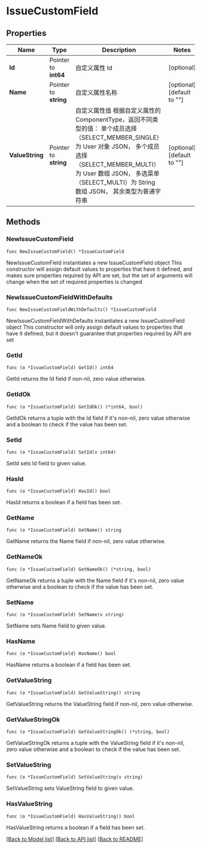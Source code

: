 # IssueCustomField

## Properties

Name | Type | Description | Notes
------------ | ------------- | ------------- | -------------
**Id** | Pointer to **int64** | 自定义属性 Id | [optional] 
**Name** | Pointer to **string** | 自定义属性名称 | [optional] [default to ""]
**ValueString** | Pointer to **string** | 自定义属性值  根据自定义属性的 ComponentType，返回不同类型的值：  单个成员选择（SELECT_MEMBER_SINGLE）为 User 对象 JSON，  多个成员选择（SELECT_MEMBER_MULTI）为 User 数组 JSON，  多选菜单（SELECT_MULTI）为 String 数组 JSON，  其余类型为普通字符串 | [optional] [default to ""]

## Methods

### NewIssueCustomField

`func NewIssueCustomField() *IssueCustomField`

NewIssueCustomField instantiates a new IssueCustomField object
This constructor will assign default values to properties that have it defined,
and makes sure properties required by API are set, but the set of arguments
will change when the set of required properties is changed

### NewIssueCustomFieldWithDefaults

`func NewIssueCustomFieldWithDefaults() *IssueCustomField`

NewIssueCustomFieldWithDefaults instantiates a new IssueCustomField object
This constructor will only assign default values to properties that have it defined,
but it doesn't guarantee that properties required by API are set

### GetId

`func (o *IssueCustomField) GetId() int64`

GetId returns the Id field if non-nil, zero value otherwise.

### GetIdOk

`func (o *IssueCustomField) GetIdOk() (*int64, bool)`

GetIdOk returns a tuple with the Id field if it's non-nil, zero value otherwise
and a boolean to check if the value has been set.

### SetId

`func (o *IssueCustomField) SetId(v int64)`

SetId sets Id field to given value.

### HasId

`func (o *IssueCustomField) HasId() bool`

HasId returns a boolean if a field has been set.

### GetName

`func (o *IssueCustomField) GetName() string`

GetName returns the Name field if non-nil, zero value otherwise.

### GetNameOk

`func (o *IssueCustomField) GetNameOk() (*string, bool)`

GetNameOk returns a tuple with the Name field if it's non-nil, zero value otherwise
and a boolean to check if the value has been set.

### SetName

`func (o *IssueCustomField) SetName(v string)`

SetName sets Name field to given value.

### HasName

`func (o *IssueCustomField) HasName() bool`

HasName returns a boolean if a field has been set.

### GetValueString

`func (o *IssueCustomField) GetValueString() string`

GetValueString returns the ValueString field if non-nil, zero value otherwise.

### GetValueStringOk

`func (o *IssueCustomField) GetValueStringOk() (*string, bool)`

GetValueStringOk returns a tuple with the ValueString field if it's non-nil, zero value otherwise
and a boolean to check if the value has been set.

### SetValueString

`func (o *IssueCustomField) SetValueString(v string)`

SetValueString sets ValueString field to given value.

### HasValueString

`func (o *IssueCustomField) HasValueString() bool`

HasValueString returns a boolean if a field has been set.


[[Back to Model list]](../README.md#documentation-for-models) [[Back to API list]](../README.md#documentation-for-api-endpoints) [[Back to README]](../README.md)


